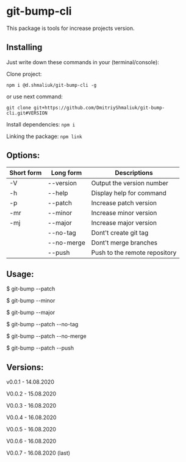 # git-bump-cli

This package is tools for increase projects version.

## Installing

Just write down these commands in your (terminal/console):

Clone project:

`npm i @d.shmaliuk/git-bump-cli -g`

or use next command:

`git clone git+https://github.com/DmitriyShmaliuk/git-bump-cli.git#VERSION`

Install dependencies:
`npm i`

Linking the package:
`npm link`

## Options:

| Short form | Long form  | Descriptions                  |
| ---------- | ---------- | ----------------------------- |
| -V         | --version  | Output the version number     |
| -h         | --help     | Display help for command      |
| -p         | --patch    | Increase patch version        |
| -mr        | --minor    | Increase minor version        |
| -mj        | --major    | Increase major version        |
|            | --no-tag   | Dont't create git tag         |
|            | --no-merge | Dont't merge branches         |
|            | --push     | Push to the remote repository |

## Usage:

$ git-bump --patch

$ git-bump --minor

$ git-bump --major

$ git-bump --patch --no-tag

$ git-bump --patch --no-merge

$ git-bump --patch --push

## Versions:

v0.0.1 - 14.08.2020

V0.0.2 - 15.08.2020

V0.0.3 - 16.08.2020

V0.0.4 - 16.08.2020

V0.0.5 - 16.08.2020

V0.0.6 - 16.08.2020

V0.0.7 - 16.08.2020 (last)
